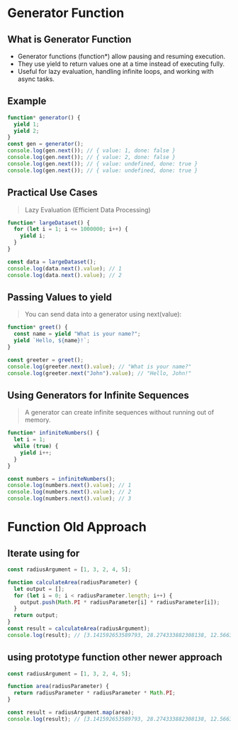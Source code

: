 # Generator Function

## What is Generator Function

- Generator functions (function\*) allow pausing and resuming execution.
- They use yield to return values one at a time instead of executing fully.
- Useful for lazy evaluation, handling infinite loops, and working with async tasks.

## Example

```js
function* generator() {
  yield 1;
  yield 2;
}
const gen = generator();
console.log(gen.next()); // { value: 1, done: false }
console.log(gen.next()); // { value: 2, done: false }
console.log(gen.next()); // { value: undefined, done: true }
console.log(gen.next()); // { value: undefined, done: true }
```

## Practical Use Cases

> Lazy Evaluation (Efficient Data Processing)

```js
function* largeDataset() {
  for (let i = 1; i <= 1000000; i++) {
    yield i;
  }
}

const data = largeDataset();
console.log(data.next().value); // 1
console.log(data.next().value); // 2
```

## Passing Values to yield

> You can send data into a generator using next(value):

```js
function* greet() {
  const name = yield "What is your name?";
  yield `Hello, ${name}!`;
}

const greeter = greet();
console.log(greeter.next().value); // "What is your name?"
console.log(greeter.next("John").value); // "Hello, John!"
```

## Using Generators for Infinite Sequences

> A generator can create infinite sequences without running out of memory.

```js
function* infiniteNumbers() {
  let i = 1;
  while (true) {
    yield i++;
  }
}

const numbers = infiniteNumbers();
console.log(numbers.next().value); // 1
console.log(numbers.next().value); // 2
console.log(numbers.next().value); // 3
```

# Function Old Approach

## Iterate using for

```js
const radiusArgument = [1, 3, 2, 4, 5];

function calculateArea(radiusParameter) {
  let output = [];
  for (let i = 0; i < radiusParameter.length; i++) {
    output.push(Math.PI * radiusParameter[i] * radiusParameter[i]);
  }
  return output;
}
const result = calculateArea(radiusArgument);
console.log(result); // [3.141592653589793, 28.274333882308138, 12.566370614359172, 50.26548245743669, 78.53981633974483]
```

## using prototype function other newer approach

```js
const radiusArgument = [1, 3, 2, 4, 5];

function area(radiusParameter) {
  return radiusParameter * radiusParameter * Math.PI;
}

const result = radiusArgument.map(area);
console.log(result); // [3.141592653589793, 28.274333882308138, 12.566370614359172, 50.26548245743669, 78.53981633974483]
```
